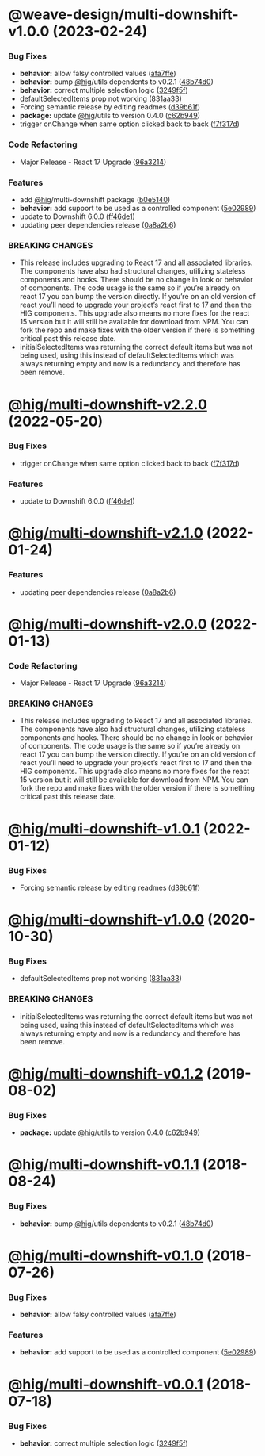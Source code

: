 # @weave-design/multi-downshift-v1.0.0 (2023-02-24)


### Bug Fixes

* **behavior:** allow falsy controlled values ([afa7ffe](https://github.com/Autodesk/hig/commit/afa7ffe))
* **behavior:** bump [@hig](https://github.com/hig)/utils dependents to v0.2.1 ([48b74d0](https://github.com/Autodesk/hig/commit/48b74d0))
* **behavior:** correct multiple selection logic ([3249f5f](https://github.com/Autodesk/hig/commit/3249f5f))
* defaultSelectedItems prop not working ([831aa33](https://github.com/Autodesk/hig/commit/831aa33))
* Forcing semantic release by editing readmes ([d39b61f](https://github.com/Autodesk/hig/commit/d39b61f))
* **package:** update [@hig](https://github.com/hig)/utils to version 0.4.0 ([c62b949](https://github.com/Autodesk/hig/commit/c62b949))
* trigger onChange when same option clicked back to back ([f7f317d](https://github.com/Autodesk/hig/commit/f7f317d))


### Code Refactoring

* Major Release - React 17 Upgrade ([96a3214](https://github.com/Autodesk/hig/commit/96a3214))


### Features

* add [@hig](https://github.com/hig)/multi-downshift package ([b0e5140](https://github.com/Autodesk/hig/commit/b0e5140))
* **behavior:** add support to be used as a controlled component ([5e02989](https://github.com/Autodesk/hig/commit/5e02989))
* update to Downshift 6.0.0 ([ff46de1](https://github.com/Autodesk/hig/commit/ff46de1))
* updating peer dependencies release ([0a8a2b6](https://github.com/Autodesk/hig/commit/0a8a2b6))


### BREAKING CHANGES

* This release includes upgrading to React 17 and all associated libraries. The components have also had structural changes, utilizing stateless components and hooks. There should be no change in look or behavior of components. The code usage is the same so if you’re already on react 17 you can bump the version directly. If you’re on an old version of react you’ll need to upgrade your project’s react first to 17 and then the HIG components. This upgrade also means no more fixes for the react 15 version but it will still be available for download from NPM. You can fork the repo and make fixes with the older version if there is something critical past this release date.
* initialSelectedItems was returning the correct default items but was not being used, using this instead of defaultSelectedItems which was always returning empty and now is a redundancy and therefore has been remove.

# [@hig/multi-downshift-v2.2.0](https://github.com/Autodesk/hig/compare/@hig/multi-downshift@2.1.0...@hig/multi-downshift@2.2.0) (2022-05-20)


### Bug Fixes

* trigger onChange when same option clicked back to back ([f7f317d](https://github.com/Autodesk/hig/commit/f7f317d))


### Features

* update to Downshift 6.0.0 ([ff46de1](https://github.com/Autodesk/hig/commit/ff46de1))

# [@hig/multi-downshift-v2.1.0](https://github.com/Autodesk/hig/compare/@hig/multi-downshift@2.0.0...@hig/multi-downshift@2.1.0) (2022-01-24)


### Features

* updating peer dependencies release ([0a8a2b6](https://github.com/Autodesk/hig/commit/0a8a2b6))

# [@hig/multi-downshift-v2.0.0](https://github.com/Autodesk/hig/compare/@hig/multi-downshift@1.0.1...@hig/multi-downshift@2.0.0) (2022-01-13)


### Code Refactoring

* Major Release - React 17 Upgrade ([96a3214](https://github.com/Autodesk/hig/commit/96a3214))


### BREAKING CHANGES

* This release includes upgrading to React 17 and all associated libraries. The components have also had structural changes, utilizing stateless components and hooks. There should be no change in look or behavior of components. The code usage is the same so if you’re already on react 17 you can bump the version directly. If you’re on an old version of react you’ll need to upgrade your project’s react first to 17 and then the HIG components. This upgrade also means no more fixes for the react 15 version but it will still be available for download from NPM. You can fork the repo and make fixes with the older version if there is something critical past this release date.

# [@hig/multi-downshift-v1.0.1](https://github.com/Autodesk/hig/compare/@hig/multi-downshift@1.0.0...@hig/multi-downshift@1.0.1) (2022-01-12)


### Bug Fixes

* Forcing semantic release by editing readmes ([d39b61f](https://github.com/Autodesk/hig/commit/d39b61f))

# [@hig/multi-downshift-v1.0.0](https://github.com/Autodesk/hig/compare/@hig/multi-downshift@0.1.2...@hig/multi-downshift@1.0.0) (2020-10-30)


### Bug Fixes

* defaultSelectedItems prop not working ([831aa33](https://github.com/Autodesk/hig/commit/831aa33))


### BREAKING CHANGES

* initialSelectedItems was returning the correct default items but was not being used, using this instead of defaultSelectedItems which was always returning empty and now is a redundancy and therefore has been remove.

# [@hig/multi-downshift-v0.1.2](https://github.com/Autodesk/hig/compare/@hig/multi-downshift@0.1.1...@hig/multi-downshift@0.1.2) (2019-08-02)


### Bug Fixes

* **package:** update [@hig](https://github.com/hig)/utils to version 0.4.0 ([c62b949](https://github.com/Autodesk/hig/commit/c62b949))

# [@hig/multi-downshift-v0.1.1](https://github.com/Autodesk/hig/compare/@hig/multi-downshift@0.1.0...@hig/multi-downshift@0.1.1) (2018-08-24)


### Bug Fixes

* **behavior:** bump [@hig](https://github.com/hig)/utils dependents to v0.2.1 ([48b74d0](https://github.com/Autodesk/hig/commit/48b74d0))

<a name="@hig/multi-downshift-v0.1.0"></a>
# [@hig/multi-downshift-v0.1.0](https://github.com/Autodesk/hig/compare/@hig/multi-downshift@0.0.1...@hig/multi-downshift@0.1.0) (2018-07-26)


### Bug Fixes

* **behavior:** allow falsy controlled values ([afa7ffe](https://github.com/Autodesk/hig/commit/afa7ffe))


### Features

* **behavior:** add support to be used as a controlled component ([5e02989](https://github.com/Autodesk/hig/commit/5e02989))

<a name="@hig/multi-downshift-v0.0.1"></a>
# [@hig/multi-downshift-v0.0.1](https://github.com/Autodesk/hig/compare/@hig/multi-downshift@0.0.0...@hig/multi-downshift@0.0.1) (2018-07-18)


### Bug Fixes

* **behavior:** correct multiple selection logic ([3249f5f](https://github.com/Autodesk/hig/commit/3249f5f))
